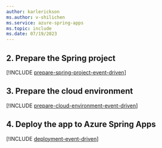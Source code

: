```yaml
---
author: karlerickson
ms.author: v-shilichen
ms.service: azure-spring-apps
ms.topic: include
ms.date: 07/19/2023
---
```


<!-- 
For clarity of structure, a separate markdown file is used to describe how to deploy to Azure Spring Apps with Basic/Standard plan.

[!INCLUDE [deploy-event-driven-app-with-basic-standard-plan](includes/quickstart-deploy-event-driven-app/deploy-event-driven-app-basic-standard-plan.md)]

-->

## 2. Prepare the Spring project

[!INCLUDE [prepare-spring-project-event-driven](prepare-spring-project-event-driven.md)]

## 3. Prepare the cloud environment

[!INCLUDE [prepare-cloud-environment-event-driven](prepare-cloud-environment-event-driven.md)]

## 4. Deploy the app to Azure Spring Apps

[!INCLUDE [deployment-event-driven](deploy-app-azure-spring-apps-event-driven.md)]
